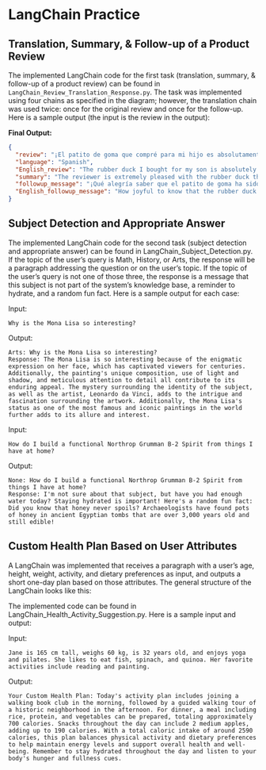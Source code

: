 # LangChain Practice

## Translation, Summary, & Follow-up of a Product Review

The implemented LangChain code for the first task (translation, summary, & follow-up of a product review) can be found in `LangChain_Review_Translation_Response.py`. The task was implemented using four chains as specified in the diagram; however, the translation chain was used twice: once for the original review and once for the follow-up. Here is a sample output (the input is the review in the output):

**Final Output:**

```json
{
  "review": "¡El patito de goma que compré para mi hijo es absolutamente adorable y ha sido un éxito en la hora del baño! Su color amarillo brillante lo hace fácil de encontrar entre la espuma, y el material de goma es suave pero duradero, perfecto para las manitas que no paran de apretarlo. Me encanta que sea lo suficientemente grande para que no haya riesgos de atragantamiento, pero ligero para que mi pequeño lo pueda manejar sin problemas. Además, no tiene ningún olor químico desagradable como otros juguetes similares que hemos tenido antes. Realmente agrega un toque de diversión y alegría a la bañera, y ver la cara de felicidad de mi hijo mientras juega con su nuevo amigo de baño no tiene precio. Definitivamente recomendaría este patito de goma a cualquier padre que busque hacer de la hora del baño un momento especial y entretenido.",
  "language": "Spanish",
  "English_review": "The rubber duck I bought for my son is absolutely adorable and has been a success at bath time! Its bright yellow color makes it easy to find among the foam, and the rubber material is soft yet durable, perfect for little hands that can't stop squeezing it. I love that it is big enough to avoid choking hazards, but light enough for my little one to handle easily. Additionally, it doesn't have any unpleasant chemical smell like other similar toys we've had before. It really adds a touch of fun and joy to the bathtub, and seeing the happiness on my son's face while playing with his new bath friend is priceless. I would definitely recommend this rubber duck to any parent looking to make bath time a special and entertaining moment.",
  "summary": "The reviewer is extremely pleased with the rubber duck they purchased for their son. They find it adorable and a success at bath time due to its bright yellow color, soft yet durable material, and size that is safe for children. They appreciate that it does not have a chemical smell and adds fun to bath time. The reviewer highly recommends this rubber duck for parents looking to make bath time special and entertaining.",
  "followup_message": "¡Qué alegría saber que el patito de goma ha sido un éxito en la hora del baño para tu hijo! Nos encanta saber que su color brillante y material duradero han sido de tu agrado. Estamos felices de que hayas notado la seguridad y la calidad del producto, y que haya añadido diversión y alegría a la bañera. ¡Gracias por recomendar nuestro patito de goma a otros padres! ¡Esperamos que sigan disfrutando de momentos especiales y entretenidos en la hora del baño con nuestro adorable patito! ¡Gracias por tu preferencia!",
  "English_followup_message": "How joyful to know that the rubber duck has been a success during bath time for your child! We love to hear that its bright color and durable material have met your approval. We are happy that you have noticed the safety and quality of the product, and that it has added fun and joy to bath time. Thank you for recommending our rubber duck to other parents! We hope they continue to enjoy special and entertaining moments during bath time with our adorable duck! Thank you for your preference!"
}
```
## Subject Detection and Appropriate Answer
The implemented LangChain code for the second task (subject detection and appropriate answer) can be found in LangChain_Subject_Detection.py. If the topic of the user’s query is Math, History, or Arts, the response will be a paragraph addressing the question or on the user’s topic. If the topic of the user’s query is not one of those three, the response is a message that this subject is not part of the system’s knowledge base, a reminder to hydrate, and a random fun fact. Here is a sample output for each case:

Input:
```Text
Why is the Mona Lisa so interesting?
```
Output:
```Text
Arts: Why is the Mona Lisa so interesting?
Response: The Mona Lisa is so interesting because of the enigmatic expression on her face, which has captivated viewers for centuries. Additionally, the painting's unique composition, use of light and shadow, and meticulous attention to detail all contribute to its enduring appeal. The mystery surrounding the identity of the subject, as well as the artist, Leonardo da Vinci, adds to the intrigue and fascination surrounding the artwork. Additionally, the Mona Lisa's status as one of the most famous and iconic paintings in the world further adds to its allure and interest.
```

Input:
```Text
How do I build a functional Northrop Grumman B-2 Spirit from things I have at home?
```
Output:
```Text
None: How do I build a functional Northrop Grumman B-2 Spirit from things I have at home?
Response: I'm not sure about that subject, but have you had enough water today? Staying hydrated is important! Here's a random fun fact: Did you know that honey never spoils? Archaeologists have found pots of honey in ancient Egyptian tombs that are over 3,000 years old and still edible!
```

## Custom Health Plan Based on User Attributes
A LangChain was implemented that receives a paragraph with a user’s age, height, weight, activity, and dietary preferences as input, and outputs a short one-day plan based on those attributes. The general structure of the LangChain looks like this:

The implemented code can be found in LangChain_Health_Activity_Suggestion.py. Here is a sample input and output:

Input:
```Text
Jane is 165 cm tall, weighs 60 kg, is 32 years old, and enjoys yoga and pilates. She likes to eat fish, spinach, and quinoa. Her favorite activities include reading and painting.
```
Output:
```Text
Your Custom Health Plan: Today's activity plan includes joining a walking book club in the morning, followed by a guided walking tour of a historic neighborhood in the afternoon. For dinner, a meal including rice, protein, and vegetables can be prepared, totaling approximately 700 calories. Snacks throughout the day can include 2 medium apples, adding up to 190 calories. With a total caloric intake of around 2590 calories, this plan balances physical activity and dietary preferences to help maintain energy levels and support overall health and well-being. Remember to stay hydrated throughout the day and listen to your body's hunger and fullness cues.
```
